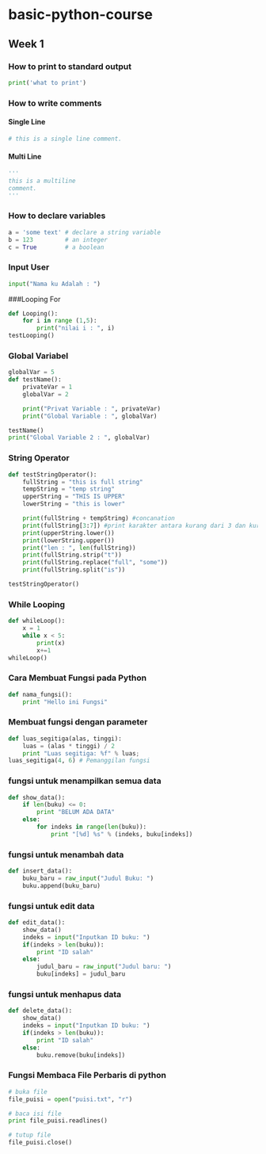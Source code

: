 # basic-python-course

## Week 1

### How to print to standard output

```python
print('what to print')
```

### How to write comments

#### Single Line

```python
# this is a single line comment.
```

#### Multi Line

```python
'''
this is a multiline
comment.
'''
```

### How to declare variables

```python
a = 'some text' # declare a string variable
b = 123         # an integer
c = True        # a boolean
```
### Input User 
```python
input("Nama ku Adalah : ")
```
###Looping For
```python
def Looping():
    for i in range (1,5):
        print("nilai i : ", i)      
testLooping()
```
### Global Variabel
```python
globalVar = 5
def testName():
    privateVar = 1
    globalVar = 2

    print("Privat Variable : ", privateVar)
    print("Global Variable : ", globalVar)

testName()
print("Global Variable 2 : ", globalVar)
```
### String Operator
```python
def testStringOperator():
    fullString = "this is full string"
    tempString = "temp string"
    upperString = "THIS IS UPPER"
    lowerString = "this is lower"

    print(fullString + tempString) #concanation
    print(fullString[3:7]) #print karakter antara kurang dari 3 dan kurang dari 7
    print(upperString.lower())
    print(lowerString.upper())
    print("len : ", len(fullString))
    print(fullString.strip("t"))
    print(fullString.replace("full", "some"))
    print(fullString.split("is"))

testStringOperator()
```
### While Looping 
```python
def whileLoop():
    x = 1
    while x < 5:
        print(x)
        x+=1
whileLoop()
```
### Cara Membuat Fungsi pada Python
```python
def nama_fungsi():
    print "Hello ini Fungsi"
```
### Membuat fungsi dengan parameter
```python
def luas_segitiga(alas, tinggi):
    luas = (alas * tinggi) / 2
    print "Luas segitiga: %f" % luas;
luas_segitiga(4, 6) # Pemanggilan fungsi
```
### fungsi untuk menampilkan semua data
```python
def show_data():
    if len(buku) <= 0:
        print "BELUM ADA DATA"
    else:
        for indeks in range(len(buku)):
            print "[%d] %s" % (indeks, buku[indeks])
```
### fungsi untuk menambah data
```python
def insert_data():
    buku_baru = raw_input("Judul Buku: ")
    buku.append(buku_baru)
```
### fungsi untuk edit data
```python
def edit_data():
    show_data()
    indeks = input("Inputkan ID buku: ")
    if(indeks > len(buku)):
        print "ID salah"
    else:
        judul_baru = raw_input("Judul baru: ")
        buku[indeks] = judul_baru
```
### fungsi untuk menhapus data
```python
def delete_data():
    show_data()
    indeks = input("Inputkan ID buku: ")
    if(indeks > len(buku)):
        print "ID salah"
    else:
        buku.remove(buku[indeks])
```
### Fungsi Membaca File Perbaris di python
```python
# buka file
file_puisi = open("puisi.txt", "r")

# baca isi file
print file_puisi.readlines()

# tutup file
file_puisi.close()
```
